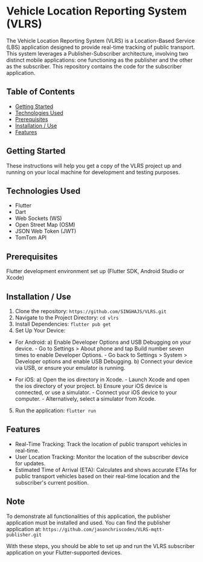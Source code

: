 # Vehicle Location Reporting System (VLRS) 
The Vehicle Location Reporting System (VLRS) is a Location-Based Service (LBS) application designed to provide real-time tracking of public transport. This system leverages a Publisher-Subscriber architecture, involving two distinct mobile applications: one functioning as the publisher and the other as the subscriber. This repository contains the code for the subscriber application.

## Table of Contents
- [Getting Started](#getting-started)
- [Technologies Used](#technologies-used)
- [Prerequisites](#prerequisites)
- [Installation / Use](#installation/use)
- [Features](#features)

## Getting Started
These instructions will help you get a copy of the VLRS project up and running on your local machine for development and testing purposes. 

## Technologies Used
- Flutter
- Dart
- Web Sockets (WS)
- Open Street Map (OSM) 
- JSON Web Token (JWT)
- TomTom API

## Prerequisites
Flutter development environment set up (Flutter SDK, Android Studio or Xcode)

## Installation / Use
1. Clone the repository: `https://github.com/SINGHAJS/VLRS.git`
2. Navigate to the Project Directory: `cd vlrs`
3. Install Dependencies: `flutter pub get`
4. Set Up Your Device:
  - For Android:
      a) Enable Developer Options and USB Debugging on your device.
           - Go to Settings > About phone and tap Build number seven times to enable Developer Options.
           - Go back to Settings > System > Developer options and enable USB Debugging.
      b) Connect your device via USB, or ensure your emulator is running.
    
  - For iOS:
    a) Open the ios directory in Xcode.
          - Launch Xcode and open the ios directory of your project.
    b) Ensure your iOS device is connected, or use a simulator.
          - Connect your iOS device to your computer.
          - Alternatively, select a simulator from Xcode.
    
5. Run the application: `flutter run`

## Features
- Real-Time Tracking: Track the location of public transport vehicles in real-time.
- User Location Tracking: Monitor the location of the subscriber device for updates.
- Estimated Time of Arrival (ETA): Calculates and shows accurate ETAs for public transport vehicles based on their real-time location and the subscriber's current position.


## Note
To demonstrate all functionalities of this application, the publisher application must be installed and used. You can find the publisher application at: `https://github.com/jasonchriscodes/VLRS-mqtt-publisher.git`

With these steps, you should be able to set up and run the VLRS subscriber application on your Flutter-supported devices.


